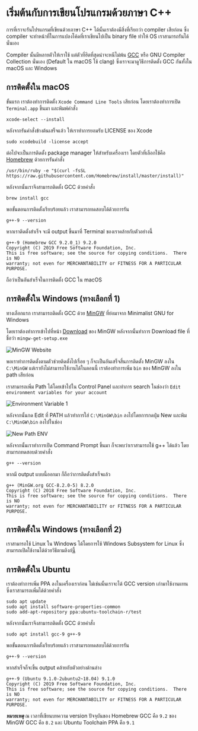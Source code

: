 # เริ่มต้นกับการเขียนโปรแกรมด้วยภาษา C++

การที่เราจะรันโปรแกรมที่เขียนด้วยภาษา C++ ได้นั้นเราต้องมีสิ่งที่เรียกว่า compiler เสียก่อน ซึ่ง compiler จะทำหน้าที่ในการแปลงโค้ดที่เราเขียนไปเป็น binary file ทำให้ OS เราสามารถรันได้นั่นเอง

Compiler นั้นมีหลายตัวให้เราใช้ แต่ตัวที่ฮิตที่สุดน่าจะหนีไม่พ้น [GCC](https://gcc.gnu.org/) หรือ GNU Compiler Collection นั่นเอง (Default ใน macOS ใช้ clang) ซึ่งเราจะมาดูวิธีการติดตั้ง GCC กันทั้งใน macOS และ Windows

## การติดตั้งใน macOS

ขั้นแรก เราต้องทำการติดตั้ง `Xcode Command Line Tools` เสียก่อน โดยเราต้องทำการเปิด `Terminal.app` ขึ้นมา และพิมพ์คำสั่ง

```
xcode-select --install
```

หลังจากรันคำสั่งข้างต้นเสร็จแล้ว ให้เราทำการยอมรับ LICENSE ของ Xcode

```
sudo xcodebuild -license accept
```

ต่อไปจะเป็นการติดตั้ง package manager ให้สำหรับเครื่องเรา โดยตัวที่เลือกใช้คือ [Homebrew](https://brew.sh/) ด้วยการรันคำสั่ง

```
/usr/bin/ruby -e "$(curl -fsSL https://raw.githubusercontent.com/Homebrew/install/master/install)"
```

หลังจากนั้นเราจึงสามารถติดตั้ง GCC ด้วยคำสั่ง

```
brew install gcc
```

พอขั้นตอนการติดตั้งเรียบร้อยแล้ว เราสามารถทดสอบได้ด้วยการรัน

```
g++-9 --version
```

หากเราติดตั้งสำเร็จ จะมี output ขึ้นมาที่ Terminal ของเราคล้ายกับตัวอย่างนี้

```
g++-9 (Homebrew GCC 9.2.0_1) 9.2.0
Copyright (C) 2019 Free Software Foundation, Inc.
This is free software; see the source for copying conditions.  There is NO
warranty; not even for MERCHANTABILITY or FITNESS FOR A PARTICULAR PURPOSE.
```

ถือว่าเป็นอันสำเร็จในการติดตั้ง GCC ใน macOS

## การติดตั้งใน Windows (ทางเลือกที่ 1)

ทางเลือกแรก เราสามารถติดตั้ง GCC ด้วย [MinGW](http://www.mingw.org/) ที่ย่อมาจาก Minimalist GNU for Windows

โดยเราต้องทำการเข้าไปที่หน้า [Download](https://osdn.net/projects/mingw/releases/) ของ MinGW หลังจากนั้นทำการ Download file ที่ชื่อว่า `mingw-get-setup.exe`

![MinGW Website](https://github.com/programming-in-th/tutorial/raw/master/MinGW.png)

พอเราทำการติดตั้งตามตัวช่วยติดตั้งไปเรื่อย ๆ ก็จะเป็นอันเสร็จสิ้นการติดตั้ง MinGW ลงใน `C:\MinGW` แต่เรายังไม่สามารถใช้งานได้ในตอนนี้ เราต้องทำการเพิ่ม `bin` ของ MinGW ลงใน path เสียก่อน

เราสามารถเพิ่ม Path ได้โดยเข้าไปใน Control Panel และทำการ search ในช่องว่า `Edit environment variables for your account` 

![Environment Variable 1](https://github.com/programming-in-th/tutorial/raw/master/path1.png)

หลังจากนั้นกด Edit ที่ PATH แล้วทำการใส่ `C:\MinGW\bin` ลงไปโดยการกดปุ่ม New และพิม `C:\MinGW\bin` ลงไปในช่อง

![New Path ENV](https://github.com/programming-in-th/tutorial/raw/master/path2.png)

หลังจากนั้นเราทำการเปิด Command Prompt ขึ้นมา ก็จะพบว่าเราสามารถใช้ g++ ได้แล้ว โดยสามารถทดสอบด้วยคำสั่ง

```
g++ --version
```

หากมี output แบบนี้ออกมา ก็ถือว่าการติดตั้งสำเร็จแล้ว

```
g++ (MinGW.org GCC-8.2.0-5) 8.2.0
Copyright (C) 2018 Free Software Foundation, Inc.
This is free software; see the source for copying conditions.  There is NO
warranty; not even for MERCHANTABILITY or FITNESS FOR A PARTICULAR PURPOSE.
```

## การติดตั้งใน Windows (ทางเลือกที่ 2)

เราสามารถใช้ Linux ใน Windows ได้โดยการใช้ Windows Subsystem for Linux ซึ่งสามารถเปิดใช้งานได้ด้วยวิธีตามลิงก์[นี้](https://docs.microsoft.com/en-us/windows/wsl/install-win10)

## การติดตั้งใน Ubuntu

เราต้องทำการเพิ่ม PPA ลงในเครื่องเราก่อน ไม่เช่นนั้นเราจะได้ GCC version เก่ามาใช้งานแทน ซึ่งเราสามารถเพิ่มได้ด้วยคำสั่ง

```
sudo apt update
sudo apt install software-properties-common
sudo add-apt-repository ppa:ubuntu-toolchain-r/test
```

หลังจากนั้นเราจึงสามารถติดตั้ง GCC ด้วยคำสั่ง

```
sudo apt install gcc-9 g++-9
```

พอขั้นตอนการติดตั้งเรียบร้อยแล้ว เราสามารถทดสอบได้ด้วยการรัน

```
g++-9 --version
```

หากสำเร็จก็จะขึ้น output คล้ายกับตัวอย่างด้านล่าง

```
g++-9 (Ubuntu 9.1.0-2ubuntu2~18.04) 9.1.0
Copyright (C) 2019 Free Software Foundation, Inc.
This is free software; see the source for copying conditions.  There is NO
warranty; not even for MERCHANTABILITY or FITNESS FOR A PARTICULAR PURPOSE.
```

**_หมายเหตุ_**
ณ เวลาที่เขียนบทความ version ปัจจุบันของ Homebrew GCC คือ `9.2` ของ MinGW GCC คือ `8.2` และ Ubuntu Toolchain PPA คือ `9.1`
